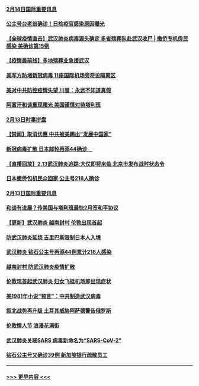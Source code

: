 #### [2月14日国际重要讯息](../pages/prog202/a102777073.md?t=02141911) 
#### [公主号台老翁确诊！日检疫官感染原因曝光](../pages/prog202/a102777075.md?t=02141911) 
#### [【全球疫情直击】武汉肺炎病毒源头确定 多省殡葬队赴武汉收尸 | 撤侨专机侨民感染 美确诊第15例](../pages/prog202/a102777026.md?t=02141911) 
#### [【疫情最前线】多地殡葬业急援武汉](../pages/prog202/a102776986.md?t=02141911) 
#### [美军方防堵新冠病毒 11座国际机场旁将设隔离区](../pages/prog202/a102776870.md?t=02141911) 
#### [美对中共防控疫情失望 川普：永远不知道真假](../pages/prog202/a102776836.md?t=02141911) 
#### [阿富汗和谈重现曙光 美国谨慎对待塔利班](../pages/prog202/a102776748.md?t=02141911) 
#### [2月13日时事拼盘](../pages/prog202/a102776689.md?t=02141911) 
#### [【禁闻】取消优惠 中共被美踢出“发展中国家”](../pages/prog202/a102776670.md?t=02141911) 
#### [新冠病毒扩散 日本邮轮再添44确诊　](../pages/prog202/a102776518.md?t=02141911) 
#### [【直播回放】2.13武汉肺炎追踪:大仗即将来临 北京市发布战时状态令](../pages/prog202/a102776399.md?t=02141911) 
#### [日本撤侨包机民众回家 公主号218人确诊](../pages/prog202/a102776346.md?t=02141911) 
#### [2月13日国际重要讯息](../pages/prog202/a102776339.md?t=02141911) 
#### [和谈有进展？传美国与塔利班最快2月签和平协议](../pages/prog202/a102776291.md?t=02141911) 
#### [【更新】武汉肺炎 越南封村 伦敦出现首起](../pages/prog202/a102770740.md?t=02141911) 
#### [防武汉肺炎延烧 吉里巴斯限制日本人入境](../pages/prog202/a102776276.md?t=02141911) 
#### [武汉肺炎 钻石公主号再添44例累计218人感染](../pages/prog202/a102776089.md?t=02141911) 
#### [越南封村 防武汉肺炎疫情扩散](../pages/prog202/a102776214.md?t=02141911) 
#### [伦敦现首起武汉肺炎 妇女飞抵机场即出现症状](../pages/prog202/a102776031.md?t=02141911) 
#### [美1981年小说“预言”：中共制造武汉病毒](../pages/prog202/a102775980.md?t=02141911) 
#### [叙北战势再升级 土耳其威胁阿萨德警告俄罗斯](../pages/prog202/a102775904.md?t=02141911) 
#### [伦敦情人节 浪漫花满街](../pages/prog202/a102775786.md?t=02141911) 
#### [武汉肺炎关联SARS 病毒新命名为“SARS-CoV-2”](../pages/prog202/a102775719.md?t=02141911) 
#### [钻石公主号又确诊39例 新加坡银行疏散员工](../pages/prog202/a102775691.md?t=02141911) 

----
#### [ >>> 更早内容 <<< ](../indexes/prog202-earlier.md)
